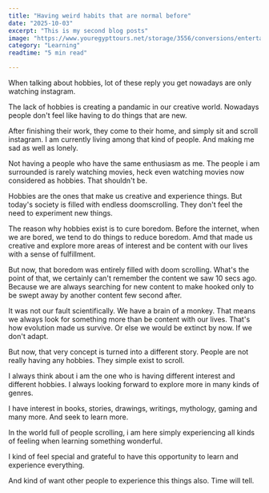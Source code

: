 ```yaml
---
title: "Having weird habits that are normal before"
date: "2025-10-03"
excerpt: "This is my second blog posts"
image: "https://www.youregypttours.net/storage/3556/conversions/entertainment-in-ancient-egypt-webp.webp"
category: "Learning"
readtime: "5 min read"

---
```

When talking about hobbies, lot of these reply you get nowadays are only watching instagram. 

The lack of hobbies is creating a pandamic in our creative world. Nowadays people don't feel like having to do things that are new. 

After finishing their work, they come to their home, and simply sit and scroll instagram. I am currently living among that kind of people. And making me sad as well as lonely. 

Not having a people who have the same enthusiasm as me. The people i am surrounded is rarely watching movies, heck even watching movies now considered as hobbies. That shouldn't be. 

Hobbies are the ones that make us creative and experience things. But today's society is filled with endless doomscrolling. They don't feel the need to experiment new things. 

The reason why hobbies exist is to cure boredom. Before the internet, when we are bored, we tend to do things to reduce boredom. Amd that made us creative and explore more areas of interest and be content with our lives with a sense of fulfillment. 

But now, that boredom was entirely filled with doom scrolling. What's the point of that, we certainly can't remember the content we saw 10 secs ago. Because we are always searching for new content to make hooked only to be swept away by another content few second after.

It was not our fault scientifically. We have a brain of a monkey. That means we always look for something more than be content with our lives. That's how evolution made us survive. Or else we would be extinct by now. If we don't adapt.  

But now, that very concept is turned into a different story. People are not really having any hobbies. They simple exist to scroll. 

I always think about i am the one who is having different interest and different hobbies. I always looking forward to explore more in many kinds of genres.

I have interest in books, stories, drawings, writings, mythology, gaming and many more. And seek to learn more. 

In the world full of people scrolling, i am here simply experiencing all kinds of feeling when learning something wonderful. 

I kind of feel special and grateful to have this opportunity to learn and experience everything. 

And kind of want other people to experience this things also. Time will tell.












